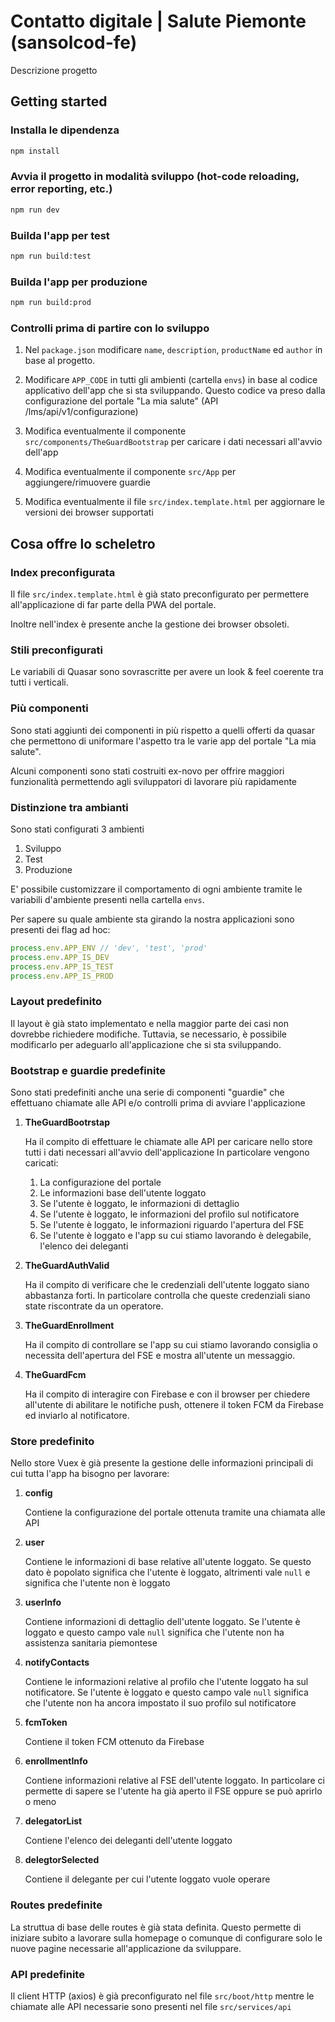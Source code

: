 # Contatto digitale | Salute Piemonte (sansolcod-fe)

Descrizione progetto

## Getting started
### Installa le dipendenza
```bash
npm install
```

### Avvia il progetto in modalità sviluppo (hot-code reloading, error reporting, etc.)
```bash
npm run dev
```

### Builda l'app per test
```bash
npm run build:test
```

### Builda l'app per produzione
```bash
npm run build:prod
```

### Controlli prima di partire con lo sviluppo

1. Nel `package.json` modificare `name`, `description`, `productName` ed `author` in base al progetto.

2. Modificare `APP_CODE` in tutti gli ambienti (cartella `envs`) in base al codice applicativo dell'app che si sta sviluppando.
Questo codice va preso dalla configurazione del portale "La mia salute" (API /lms/api/v1/configurazione)

3. Modifica eventualmente il componente `src/components/TheGuardBootstrap` per caricare i dati necessari all'avvio dell'app

4. Modifica eventualmente il componente `src/App` per aggiungere/rimuovere guardie

5. Modifica eventualmente il file `src/index.template.html` per aggiornare le versioni dei browser supportati


## Cosa offre lo scheletro

### Index preconfigurata

Il file `src/index.template.html` è già stato preconfigurato per permettere all'applicazione di far parte della PWA
del portale.

Inoltre nell'index è presente anche la gestione dei browser obsoleti.

### Stili preconfigurati

Le variabili di Quasar sono sovrascritte per avere un look & feel coerente tra tutti i verticali.


### Più componenti

Sono stati aggiunti dei componenti in più rispetto a quelli offerti da quasar che permettono di uniformare
l'aspetto tra le varie app del portale "La mia salute".

Alcuni componenti sono stati costruiti ex-novo per offrire maggiori funzionalità permettendo agli sviluppatori di
lavorare più rapidamente

### Distinzione tra ambianti

Sono stati configurati 3 ambienti

1. Sviluppo
2. Test
3. Produzione

E' possibile customizzare il comportamento di ogni ambiente tramite le variabili d'ambiente presenti nella
cartella `envs`.

Per sapere su quale ambiente sta girando la nostra applicazioni sono presenti dei flag ad hoc:
```js
process.env.APP_ENV // 'dev', 'test', 'prod'
process.env.APP_IS_DEV
process.env.APP_IS_TEST
process.env.APP_IS_PROD
```

### Layout predefinito

Il layout è già stato implementato e nella maggior parte dei casi non dovrebbe richiedere modifiche.
Tuttavia, se necessario, è possibile modificarlo per adeguarlo all'applicazione che si sta sviluppando.

### Bootstrap e guardie predefinite

Sono stati predefiniti anche una serie di componenti "guardie" che effettuano chiamate alle API e/o controlli prima
di avviare l'applicazione

1. __TheGuardBootrstap__

    Ha il compito di effettuare le chiamate alle API per caricare nello store tutti i dati necessari all'avvio dell'applicazione
    In particolare vengono caricati:

    1. La configurazione del portale
    2. Le informazioni base dell'utente loggato
    3. Se l'utente è loggato, le informazioni di dettaglio
    4. Se l'utente è loggato, le informazioni del profilo sul notificatore
    5. Se l'utente è loggato, le informazioni riguardo l'apertura del FSE
    6. Se l'utente è loggato e l'app su cui stiamo lavorando è delegabile, l'elenco dei deleganti


2. __TheGuardAuthValid__

    Ha il compito di verificare che le credenziali dell'utente loggato siano abbastanza forti.
    In particolare controlla che queste credenziali siano state riscontrate da un operatore.

3. __TheGuardEnrollment__

    Ha il compito di controllare se l'app su cui stiamo lavorando consiglia o necessita dell'apertura del FSE e
    mostra all'utente un messaggio.

4. __TheGuardFcm__

    Ha il compito di interagire con Firebase e con il browser per chiedere all'utente di abilitare le notifiche push,
    ottenere il token FCM da Firebase ed inviarlo al notificatore.

### Store predefinito

Nello store Vuex è già presente la gestione delle informazioni principali di cui tutta l'app ha bisogno per lavorare:

1. __config__

    Contiene la configurazione del portale ottenuta tramite una chiamata alle API

2. __user__

    Contiene le informazioni di base relative all'utente loggato.
    Se questo dato è popolato significa che l'utente è loggato, altrimenti vale `null` e significa che l'utente non è loggato

3. __userInfo__

    Contiene informazioni di dettaglio dell'utente loggato.
    Se l'utente è loggato e questo campo vale `null` significa che l'utente non ha assistenza sanitaria piemontese

4. __notifyContacts__

    Contiene le informazioni relative al profilo che l'utente loggato ha sul notificatore.
    Se l'utente è loggato e questo campo vale `null` significa che l'utente non ha ancora impostato il suo
    profilo sul notificatore

5. __fcmToken__

    Contiene il token FCM ottenuto da Firebase

6. __enrollmentInfo__

    Contiene informazioni relative al FSE dell'utente loggato.
    In particolare ci permette di sapere se l'utente ha già aperto il FSE oppure se può aprirlo o meno

7. __delegatorList__

    Contiene l'elenco dei deleganti dell'utente loggato

8. __delegtorSelected__

    Contiene il delegante per cui l'utente loggato vuole operare


### Routes predefinite

La struttua di base delle routes è già stata definita.
Questo permette di iniziare subito a lavorare sulla homepage o comunque di configurare solo le nuove pagine
necessarie all'applicazione da sviluppare.

### API predefinite

Il client HTTP (axios) è già preconfigurato nel file `src/boot/http` mentre le chiamate alle API necessarie sono
presenti nel file `src/services/api`
